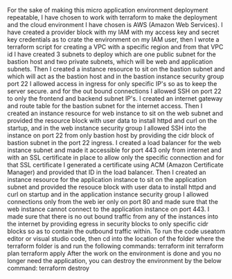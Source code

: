 For the sake of making this micro application environment deployment repeatable, I have chosen to work with terraform to make the deployment and the cloud environment I have chosen is AWS (Amazon Web Services). 
I have created a provider block with my IAM with my access key and secret key credentials as to crate the environment on my IAM user, then I wrote a terraform script for creating a VPC with a specific region and from that VPC id I have created 3 subnets to deploy which are one public subnet for the bastion host and two private subnets, which will be web and application subnets.
Then I created a instance resource to sit on the bastion subnet and which will act as the bastion host and in the bastion instance security group port 22 I allowed access in ingress for only specific IP's so as to keep the server secure. and for the out bound connections I allowed SSH on port 22 to only the frontend and backend subnet IP's. I created an internet gateway and route table for the bastion subnet for the internet access.
Then I created an instance resource for web instance to sit on the web subnet and provided the resource block with user data to install httpd and curl on the startup, and in the web instance security group I allowed SSH into the instance on port 22 from only bastion host by providing the cidr block of bastion subnet in the port 22 ingress. I created a load balancer for the web instance subnet and made it accessible for port 443 only from internet and with an SSL certificate in place to allow only the specific connection and for that SSL certificate I generated a certificate using ACM (Amazon Certificate Manager) and provided that ID in the load balancer.
Then I created an instance resource for the application instance to sit on the application subnet and provided the resouce block with user data to install httpd and curl on startup and in the application instance security group I allowed connections only from the web ier only on port 80 and made sure that the web instance cannot connect to the application instance on port 443.
I made sure that there is no out bound traffic from any of the instances into the internet by providing egress in security blocks to only specific cidr blocks so as to contain the outbound traffic within.
To run the code useatom editor or visual studio code, then cd into the location of the folder where the terraform folder is and run the following commands:
terraform init
terraform plan
terraform apply
After the work on the environment is done and you no longer need the application, you can destroy the environment by the below command:
terraform destroy
